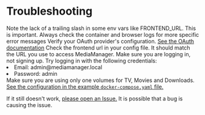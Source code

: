 # Troubleshooting

<note>
    Note the lack of a trailing slash in some env vars like FRONTEND_URL. This is important.
</note>

<tip>
    Always check the container and browser logs for more specific error messages
</tip>

<procedure title="I can't log in with OAuth/OIDC?" id="procedure-i-cannot-log-in-with-oauth">
    <step>Verify your OAuth provider's configuration. <a href="authentication-setup.md" anchor="openid-connect-settings-auth-openid-connect">See the OAuth documentation</a></step>
    <step>Check the frontend url in your config file. It should match the URL you use to access MediaManager.</step>
</procedure>

<procedure title="I cannot log in?" id="procedure-i-cannot-log-in">
   <step>Make sure you are logging in, not signing up.</step>
   <step>Try logging in with the following credentials: 
        <list>
          <li>Email: admin@mediamanager.local</li>
          <li>Password: admin</li>
        </list>
   </step>
</procedure>

<procedure title="My hardlinks don't work?" id="procedure-my-hardlinks-dont-work">
   <step>Make sure you are using only one volumes for TV, Movies and Downloads. <a href="https://raw.githubusercontent.com/maxdorninger/MediaManager/refs/heads/master/docker-compose.yaml"> See the configuration in the example <code>docker-compose.yaml</code> file.</a></step>
</procedure>

<note>If it still doesn't work, <a href="https://github.com/maxdorninger/MediaManager/issues">please open an Issue.</a> It is possible that a bug is causing the issue.</note>